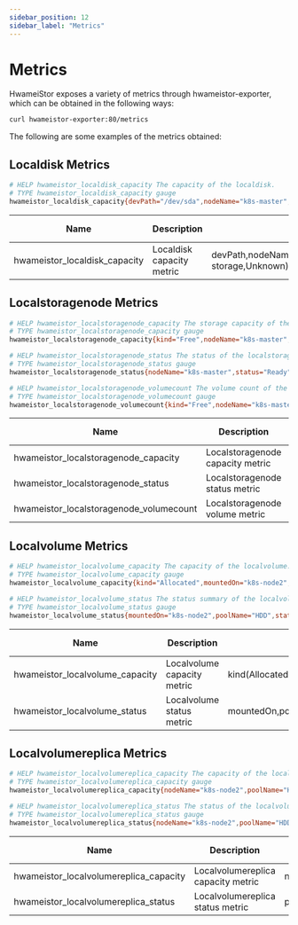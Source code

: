 ```yaml
---
sidebar_position: 12
sidebar_label: "Metrics"
---
```


# Metrics

HwameiStor exposes a variety of metrics through hwameistor-exporter, which can be obtained in the following ways:

```bash
curl hwameistor-exporter:80/metrics
```

The following are some examples of the metrics obtained:

## Localdisk Metrics

```bash
# HELP hwameistor_localdisk_capacity The capacity of the localdisk.
# TYPE hwameistor_localdisk_capacity gauge
hwameistor_localdisk_capacity{devPath="/dev/sda",nodeName="k8s-master",owner="system",reserved="true",status="Bound",type="HDD"} 1.37438953472e+11
```

| Name | Description | Labels (Values) | Metric type |
|------|-------------|-----------------|-------------|
| hwameistor_localdisk_capacity | Localdisk capacity metric | devPath,nodeName,owner(system,local-disk-manager,local-storage,Unknown),reserved(true,false),status(Available,Bound),type(HDD,SSD,NVMe) | gauge |

## Localstoragenode Metrics

```bash
# HELP hwameistor_localstoragenode_capacity The storage capacity of the localstoragenode.
# TYPE hwameistor_localstoragenode_capacity gauge
hwameistor_localstoragenode_capacity{kind="Free",nodeName="k8s-master",poolName="HDD"} 1.07369988096e+11

# HELP hwameistor_localstoragenode_status The status of the localstoragenode.
# TYPE hwameistor_localstoragenode_status gauge
hwameistor_localstoragenode_status{nodeName="k8s-master",status="Ready"} 1

# HELP hwameistor_localstoragenode_volumecount The volume count of the localstoragenode.
# TYPE hwameistor_localstoragenode_volumecount gauge
hwameistor_localstoragenode_volumecount{kind="Free",nodeName="k8s-master",poolName="HDD"} 1000
```

| Name | Description | Labels (Values) | Metric type |
|------|-------------|-----------------|-------------|
| hwameistor_localstoragenode_capacity | Localstoragenode capacity metric | kind(Free,Used),nodeName,poolName(HDD,SSD,NVMe) | gauge |
| hwameistor_localstoragenode_status | Localstoragenode status metric | nodeName,status(Ready,NotReady) | gauge |
| hwameistor_localstoragenode_volumecount | Localstoragenode volume metric | kind(Free,Used),nodeName,poolName(HDD,SSD,NVMe) | gauge |

## Localvolume Metrics

```bash
# HELP hwameistor_localvolume_capacity The capacity of the localvolume.
# TYPE hwameistor_localvolume_capacity gauge
hwameistor_localvolume_capacity{kind="Allocated",mountedOn="k8s-node2",poolName="HDD",type="Convertible",volumeName="pvc-d1964bc9-9b0b-456d-be1a-6d0de9b47589"} 1.073741824e+09

# HELP hwameistor_localvolume_status The status summary of the localvolume.
# TYPE hwameistor_localvolume_status gauge
hwameistor_localvolume_status{mountedOn="k8s-node2",poolName="HDD",status="Ready",type="Convertible",volumeName="pvc-d1964bc9-9b0b-456d-be1a-6d0de9b47589"} 1
```

| Name | Description | Labels (Values) | Metric type |
|------|-------------|-----------------|-------------|
| hwameistor_localvolume_capacity | Localvolume capacity metric | kind(Allocated,Used),mountedOn,poolName(HDD,SSD,NVMe),type(Convertible,NonHA),volumeName | gauge |
| hwameistor_localvolume_status | Localvolume status metric | mountedOn,poolName(HDD,SSD,NVMe),status(Ready,NotReady),type(Convertible,NonHA),volumeName | gauge |

## Localvolumereplica Metrics

```bash
# HELP hwameistor_localvolumereplica_capacity The capacity of the localvolumereplica.
# TYPE hwameistor_localvolumereplica_capacity gauge
hwameistor_localvolumereplica_capacity{nodeName="k8s-node2",poolName="HDD",volumeName="pvc-d1964bc9-9b0b-456d-be1a-6d0de9b47589"} 1.073741824e+09

# HELP hwameistor_localvolumereplica_status The status of the localvolumereplica.
# TYPE hwameistor_localvolumereplica_status gauge
hwameistor_localvolumereplica_status{nodeName="k8s-node2",poolName="HDD",status="Ready",volumeName="pvc-d1964bc9-9b0b-456d-be1a-6d0de9b47589"} 1
```

| Name | Description | Labels (Values) | Metric type |
|------|-------------|-----------------|-------------|
| hwameistor_localvolumereplica_capacity | Localvolumereplica capacity metric | nodeName,poolName(HDD,SSD,NVMe),volumeName | gauge |
| hwameistor_localvolumereplica_status | Localvolumereplica status metric | poolName(HDD,SSD,NVMe),status(Ready,NotReady),volumeName | gauge |
